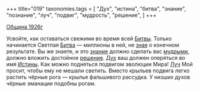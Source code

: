 +++
title="019"
taxonomies.tags = [
 "Дух",
 "истина",
 "битва",
 "знание",
 "познание",
 "луч",
 "подвиг",
 "мудрость",
 "решение",
]
+++

[Община 1926г](/agni/1926)

Усвойте, как оставаться свежими во время всей [Битвы](/tags/битва). Только начинается Светлая [Битва](/tags/битва) — миллионы в ней, не [зная](/tags/познание) о конечном результате. Вы же знаете, и это [знание](/tags/знание) должно сделать вас [мудрыми](/tags/мудрость), должно вложить достойное [решение](/tags/решение). [Дух](/tags/Дух) ваш должен оперяться во имя [Истины](/tags/истина). Как можно подняться подвигом эволюции Мира! [Луч](/tags/луч) Мой просит, чтобы ему не мешали светить. Вместо крыльев подвига легко растить чёрные рога — крылья фальшивого рассудка. У низших духов чёрные эманации подобны рогам.   

